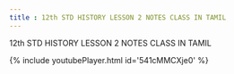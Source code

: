 ```yaml
---
title : 12th STD HISTORY LESSON 2 NOTES CLASS IN TAMIL
---
```


12th STD HISTORY LESSON 2 NOTES CLASS IN TAMIL



{% include youtubePlayer.html id='541cMMCXje0' %}
